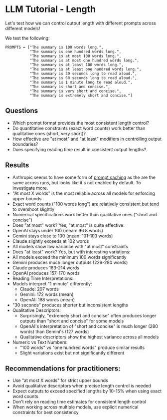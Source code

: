 # LLM Tutorial - Length

Let's test how we can control output length with different prompts across different models!

We test the following:

```
PROMPTS = ["The summary is 100 words long.",
           "The summary is one hundred words long.",
           "The summary is at most 100 words long.",
           "The summary is at most one hundred words long.",
           "The summary is at least 100 words long.",
           "The summary is at least one hundred words long.",
           "The summary is 30 seconds long to read aloud.",
           "The summary is 60 seconds long to read aloud.",
           "The summary is 1 minute long to read aloud.",
           "The summary is short and concise.",
           "The summary is very short and concise.",
           "The summary is extremely short and concise."]
```

## Questions

- Which prompt format provides the most consistent length control?
- Do quantitative constraints (exact word counts) work better than qualitative ones (short, very short)?
- How effective are "at most" and "at least" modifiers in controlling output boundaries?
- Does specifying reading time result in consistent output lengths?

## Results

- Anthropic seems to have some form of [prompt caching](https://www.anthropic.com/news/prompt-caching) as the
  are the same across runs, but looks like it's not enabled by default. To investigate more.
- "At most X words" is the most reliable across all models for enforcing upper bounds
- Exact word counts ("100 words long") are relatively consistent but tend to overshoot slightly
- Numerical specifications work better than qualitative ones ("short and concise")
- Does "at most" work? Yes, "at most" is quite effective:
- OpenAI stays under 100 (mean: 96.8 words)
- Gemini stays close to 100 (mean: 101-103 words)
- Claude slightly exceeds at 102 words
- All models show low variance with "at most" constraints
- Does "at least" work? Yes, but with interesting variations:
- All models exceed the minimum 100 words significantly
- Gemini produces much longer outputs (229-280 words)
- Claude produces 183-214 words
- OpenAI produces 157-170 words
- Reading Time Interpretations:
- Models interpret "1 minute" differently:
    - Claude: 207 words
    - Gemini: 172 words (mean)
    - OpenAI: 188 words (mean)
- "30 seconds" produces shorter but inconsistent lengths
- Qualitative Descriptors:
  - Surprisingly, "extremely short and concise" often produces longer outputs than "short and concise" for some models
  - OpenAI's interpretation of "short and concise" is much longer (280 words) than Gemini's (127 words)
  - Qualitative descriptors show the highest variance across all models
- Numeric vs Text Numbers:
  - "100 words" vs "one hundred words" produce similar results
  - Slight variations exist but not significantly different

## Recommendations for practitioners:
- Use "at most X words" for strict upper bounds
- Avoid qualitative descriptors when precise length control is needed
- Expect outputs to exceed specified lengths by 10-15% when using exact word counts
- Don't rely on reading time estimates for consistent length control
- When working across multiple models, use explicit numerical constraints for best consistency